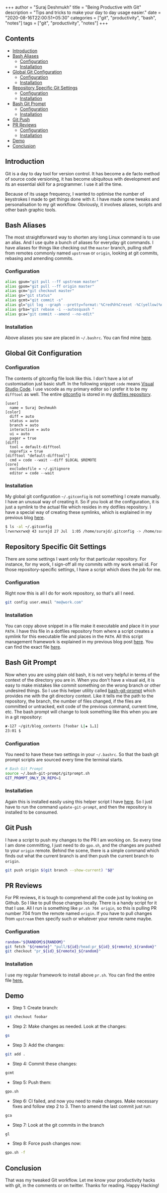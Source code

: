 +++
author = "Suraj Deshmukh"
title = "Being Productive with Git"
description = "Tips and tricks to make your day to day usage easier."
date = "2020-08-16T22:00:51+05:30"
categories = ["git", "productivity", "bash", "notes"]
tags = ["git", "productivity", "notes"]
+++

## Contents

- [Introduction](#introduction)
- [Bash Aliases](#bash-aliases)
  - [Configuration](#configuration)
  - [Installation](#installation)
- [Global Git Configuration](#global-git-configuration)
  - [Configuration](#configuration-1)
  - [Installation](#installation-1)
- [Repository Specific Git Settings](#repository-specific-git-settings)
  - [Configuration](#configuration-2)
  - [Installation](#installation-2)
- [Bash Git Prompt](#bash-git-prompt)
  - [Configuration](#configuration-3)
  - [Installation](#installation-3)
- [Git Push](#git-push)
- [PR Reviews](#pr-reviews)
  - [Configuration](#configuration-4)
  - [Installation](#installation-4)
- [Demo](#demo)
- [Conclusion](#conclusion)


## Introduction

Git is a day to day tool for version control. It has become a de facto method of source code versioning, it has become ubiquitous with development and its an essential skill for a programmer. I use it all the time.

Because of its usage frequency, I wanted to optimise the number of keystrokes I made to get things done with it. I have made some tweaks and personalisation to my git workflow. Obviously, it involves aliases, scripts and other bash graphic tools.

## Bash Aliases

The most straightforward way to shorten any long Linux command is to use an alias. And I use quite a bunch of aliases for everyday git commands. I have aliases for things like checking out the `master` branch, pulling stuff from remotes commonly named `upstream` or `origin`, looking at git commits, rebasing and amending commits.

### Configuration

```bash
alias gpum="git pull --ff upstream master"
alias gpom="git pull --ff origin master"
alias gcm="git checkout master"
alias gs="git status"
alias gcmt="git commit -s"
alias gl="git log --graph --pretty=format:'%Cred%h%Creset -%C(yellow)%d%Creset %s %Cgreen(%cr) %C(bold blue)<%an>%Creset' --abbrev-commit"
alias grba="git rebase -i --autosquash "
alias gca="git commit --amend --no-edit"
```

### Installation

Above aliases you saw are placed in `~/.bashrc`. You can find mine [here](https://github.com/surajssd/dotfiles/blob/2c2d97642835d78b5ab62a25079d8c29d4f315a8/configs/bashrc#L27-L38).

## Global Git Configuration

### Configuration

The contents of gitconfig file look like this. I don't have a lot of customisation just basic stuff. In the following snippet `code` means [Visual Studio Code](https://code.visualstudio.com/). I use vscode as my primary editor so I prefer it to be my `difftool` as well. The entire [gitconfig](https://github.com/surajssd/dotfiles/blob/master/configs/gitconfig) is stored in my [dotfiles repository](https://github.com/surajssd/dotfiles/).

```
[user]
  name = Suraj Deshmukh
[color]
  diff = auto
  status = auto
  branch = auto
  interactive = auto
  ui = auto
  pager = true
[diff]
  tool = default-difftool
  noprefix = true
[difftool "default-difftool"]
  cmd = code --wait --diff $LOCAL $REMOTE
[core]
  excludesfile = ~/.gitignore
  editor = code --wait
```

### Installation

My global git configuration `~/.gitconfig` is not something I create manually. I have an unusual way of creating it. So if you look at the configuration, it is just a symlink to the actual file which resides in my dotfiles repository. I have a special way of creating these symlinks, which is explained in my previous blog [here](https://suraj.io/post/framework-for-scripts-and-binaries/).

```bash
$ ls -al ~/.gitconfig
lrwxrwxrwx@ 43 surajd 27 Jul  1:05 /home/surajd/.gitconfig -> /home/surajd/git/dotfiles/configs/gitconfig
```

## Repository Specific Git Settings

There are some settings I want only for that particular repository. For instance, for my work, I sign-off all my commits with my work email id. For those repository-specific settings, I have a script which does the job for me.

### Configuration

Right now this is all I do for work repository, so that's all I need.

```bash
git config user.email "me@work.com"
```

### Installation

You can copy above snippet in a file make it executable and place it in your `PATH`. I have this file in a dotfiles repository from where a script creates a symlink for this executable file and places in the `PATH`. All this script management framework is explained in my previous blog post [here](https://suraj.io/post/framework-for-scripts-and-binaries/). You can find the exact file [here](https://github.com/surajssd/dotfiles/blob/master/local-bin/set-git-config-kinvolk).

## Bash Git Prompt

Now when you are using plain old bash, it is not very helpful in terms of the context of the directory you are in. When you don't have a visual aid, it is easy to make mistakes like commit something on the wrong branch or other undesired things. So I use this helper utility called [bash-git-prompt](https://github.com/magicmonty/bash-git-prompt) which provides me with the git directory context. Like it tells me the path to the repository, the branch, the number of files changed, if the files are committed or untracked, exit code of the previous command, current time, etc. The bash prompt will change to look something like this when you are in a git repository:

```bash
✘-127 ~/git/blog_contents [foobar L|✚ 1…1]
23:01 $
```

### Configuration

You need to have these two settings in your `~/.bashrc`. So that the bash git prompt scripts are sourced every time the terminal starts.

```bash
# Bash Git Prompt
source ~/.bash-git-prompt/gitprompt.sh
GIT_PROMPT_ONLY_IN_REPO=1
```

### Installation

Again this is installed easily using this helper script I have [here](https://github.com/surajssd/dotfiles/blob/master/local-bin/update-git-prompt). So I just have to run the command `update-git-prompt`, and then the repository is installed to be consumed.

## Git Push

I have a script to push my changes to the PR I am working on. So every time I am done committing, I just need to do `gpo.sh`, and the changes are pushed to your `origin` remote. Behind the scene, there is a simple command which finds out what the current branch is and then push the current branch to `origin`.

```bash
git push origin $(git branch --show-current) "$@"
```

## PR Reviews

For PR reviews, it is tough to comprehend all the code just by looking on Github. So I like to pull those changes locally. There is a handy script for it that I use. All I run is something like `pr.sh 704 origin`, so this is pulling PR number 704 from the remote named `origin`. If you have to pull changes from `upstream` then specify such or whatever your remote name maybe.

### Configuration

```bash
random="${RANDOM}${RANDOM}"
git fetch "${remote}" "pull/${id}/head:pr_${id}_${remote}_${random}"
git checkout "pr_${id}_${remote}_${random}"
```

### Installation

I use my regular framework to install above `pr.sh`. You can find the entire file [here.](https://github.com/surajssd/dotfiles/blob/master/local-bin/pr.sh)

## Demo

- Step 1: Create branch:

```bash
git checkout foobar
```

- Step 2: Make changes as needed. Look at the changes:

```bash
gs
```

- Step 3: Add the changes:

```bash
git add .
```

- Step 4: Commit these changes:

```bash
gcmt
```

- Step 5: Push them:

```bash
gpo.sh
```

- Step 6: CI failed, and now you need to make changes. Make necessary fixes and follow step 2 to 3. Then to amend the last commit just run:

```bash
gca
```

- Step 7: Look at the git commits in the branch

```bash
gl
```

- Step 8: Force push changes now:

```bash
gpo.sh -f
```

## Conclusion

That was my tweaked Git workflow. Let me know your productivity hacks with git, in the comments or on twitter. Thanks for reading. Happy Hacking!
